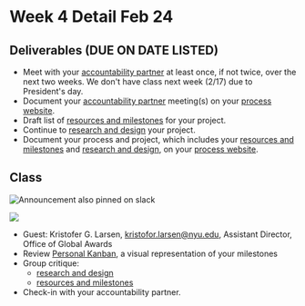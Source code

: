 # Week 4 Detail Feb 24

## Deliverables \(DUE ON DATE LISTED\)

* Meet with your [accountability partner](../assignments/accountability_partner.md) at least once, if not twice, over the next two weeks. We don't have class next week \(2/17\) due to President's day. 
* Document your [accountability partner](../assignments/accountability_partner.md) meeting\(s\) on your [process website](../pre-work/website.md).
* Draft list of [resources and milestones](../project_plan/) for your project.
* Continue to [research and design](../project_plan/) your project.
* Document your process and project, which includes your [resources and milestones](../project_plan/) and [research and design](../project_plan/), on your [process website](../pre-work/website.md).

## Class

![Announcement also pinned on slack](https://github.com/IDMNYU/Senior-Project-SP-2021-Duff/tree/f733c3a299af78aa29514d4bd2736819eb5319cd/.gitbook/assets/capstone-flyer-2020.jpg)

![](https://github.com/IDMNYU/Senior-Project-SP-2021-Duff/tree/f733c3a299af78aa29514d4bd2736819eb5319cd/.gitbook/assets/office-of-global-awards-office-hour-banner_brooklyn-campus-1.jpg)

* Guest: Kristofer G. Larsen, kristofor.larsen@nyu.edu, Assistant Director, Office of Global Awards
* Review [Personal Kanban](../assignments/personal_kanban.md), a visual representation of your milestones
* Group critique: 
  * [research and design](../project_plan/)
  * [resources and milestones](../project_plan/)
* Check-in with your accountability partner.

